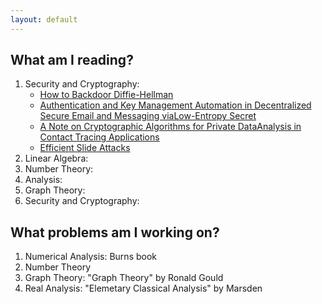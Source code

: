 ```yaml
---
layout: default
---
```


## What am I reading?

1. Security and Cryptography: 
    * [How to Backdoor Diffie-Hellman](https://eprint.iacr.org/2016/644.pdf)
    * [Authentication and Key Management Automation in Decentralized Secure Email and Messaging viaLow-Entropy Secret](https://arxiv.org/pdf/2005.10787.pdf)
    * [A Note on Cryptographic Algorithms for Private DataAnalysis in Contact Tracing Applications](https://arxiv.org/pdf/2005.10634.pdf)
    * [Efficient Slide Attacks](https://eprint.iacr.org/2016/1177.pdf)
2. Linear Algebra: 
3. Number Theory:
4. Analysis:
5. Graph Theory:
6. Security and Cryptography: 

## What problems am I working on?

1. Numerical Analysis: Burns book
2. Number Theory
3. Graph Theory: "Graph Theory" by Ronald Gould
4. Real Analysis: "Elemetary Classical Analysis" by Marsden
